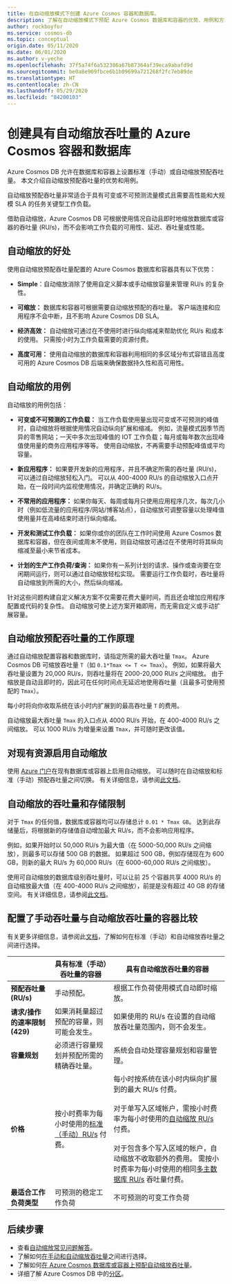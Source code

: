 ```yaml
---
title: 在自动缩放模式下创建 Azure Cosmos 容器和数据库。
description: 了解在自动缩放模式下预配 Azure Cosmos 数据库和容器的优势、用例和方法。
author: rockboyfor
ms.service: cosmos-db
ms.topic: conceptual
origin.date: 05/11/2020
ms.date: 06/01/2020
ms.author: v-yeche
ms.openlocfilehash: 37f5a74f6a532386a67b87364af39eca9abafd9d
ms.sourcegitcommit: be0a8e909fbce6b1b09699a721268f2fc7eb89de
ms.translationtype: HT
ms.contentlocale: zh-CN
ms.lasthandoff: 05/29/2020
ms.locfileid: "84200103"
---
```

<!--Verified successfully-->
# <a name="create-azure-cosmos-containers-and-databases-with-autoscale-throughput"></a>创建具有自动缩放吞吐量的 Azure Cosmos 容器和数据库

Azure Cosmos DB 允许在数据库和容器上设置标准（手动）或自动缩放预配吞吐量。 本文介绍自动缩放预配吞吐量的优势和用例。 

自动缩放预配吞吐量非常适合于具有可变或不可预测流量模式且需要高性能和大规模 SLA 的任务关键型工作负载。 

借助自动缩放，Azure Cosmos DB 可根据使用情况自动且即时地缩放数据库或容器的吞吐量 (RU/s)，而不会影响工作负载的可用性、延迟、吞吐量或性能。 

## <a name="benefits-of-autoscale"></a>自动缩放的好处

使用自动缩放预配吞吐量配置的 Azure Cosmos 数据库和容器具有以下优势：

* **Simple**：自动缩放消除了使用自定义脚本或手动缩放容量来管理 RU/s 的复杂性。 

* **可缩放：** 数据库和容器可根据需要自动缩放预配的吞吐量。 客户端连接和应用程序不会中断，且不影响 Azure Cosmos DB SLA。

* **经济高效：** 自动缩放可通过在不使用时进行纵向缩减来帮助优化 RU/s 和成本的使用。 只需按小时为工作负载需要的资源付费。

* **高度可用：** 使用自动缩放的数据库和容器利用相同的多区域分布式容错且高度可用的 Azure Cosmos DB 后端来确保数据持久性和高可用性。

## <a name="use-cases-of-autoscale"></a>自动缩放的用例

自动缩放的用例包括：

* **可变或不可预测的工作负载：** 当工作负载使用量出现可变或不可预测的峰值时，自动缩放将根据使用情况自动纵向扩展和缩减。 例如，流量模式因季节而异的零售网站；一天中多次出现峰值的 IOT 工作负载；每月或每年数次出现峰值使用量的商务应用程序等等。 使用自动缩放，不再需要手动预配峰值或平均容量。 

* **新应用程序：** 如果要开发新的应用程序，并且不确定所需的吞吐量 (RU/s)，可以通过自动缩放轻松入门。 可以从 400-4000 RU/s 的自动缩放入口点开始，在一段时间内监视使用情况，并确定正确的 RU/s。

* **不常用的应用程序：** 如果你每天、每周或每月只使用应用程序几次，每次几小时（例如低流量的应用程序/网站/博客站点），自动缩放可调整容量以处理峰值使用量并在高峰结束时进行纵向缩减。 

* **开发和测试工作负载：** 如果你或你的团队在工作时间使用 Azure Cosmos 数据库和容器，但在夜间或周末不使用，则自动缩放可通过在不使用时将其纵向缩减至最小来节省成本。 

* **计划的生产工作负荷/查询：** 如果你有一系列计划的请求、操作或查询要在空闲期间运行，则可以通过自动缩放轻松实现。 需要运行工作负载时，吞吐量将自动缩放到所需的大小，然后纵向缩减。 

针对这些问题构建自定义解决方案不仅需要花费大量时间，而且还会增加应用程序配置或代码的复杂性。 自动缩放可使上述方案开箱即用，而无需自定义或手动扩展容量。 

## <a name="how-autoscale-provisioned-throughput-works"></a>自动缩放预配吞吐量的工作原理

通过自动缩放配置容器和数据库时，请指定所需的最大吞吐量 `Tmax`。 Azure Cosmos DB 可缩放吞吐量 `T`（如 `0.1*Tmax <= T <= Tmax`）。 例如，如果将最大吞吐量设置为 20,000 RU/s，则吞吐量将在 2000-20,000 RU/s 之间缩放。 由于缩放是自动且即时的，因此可在任何时间点无延迟地使用吞吐量（且最多可使用预配的 `Tmax`）。 

每小时将向你收取系统在该小时内扩展到的最高吞吐量 `T` 的费用。

自动缩放最大吞吐量 `Tmax` 的入口点从 4000 RU/s 开始，在 400-4000 RU/s 之间缩放。 可以 1000 RU/s 为增量来设置 `Tmax`，并可随时更改该值。  

## <a name="enable-autoscale-on-existing-resources"></a>对现有资源启用自动缩放 ##
使用 [Azure 门户](how-to-provision-autoscale-throughput.md#enable-autoscale-on-existing-database-or-container)在现有数据库或容器上启用自动缩放。 可以随时在自动缩放和标准（手动）预配吞吐量之间切换。 有关详细信息，请参阅[此文档](autoscale-faq.md#how-does-the-migration-between-autoscale-and-standard-manual-provisioned-throughput-work)。

<a name="autoscale-limits"></a>
## <a name="throughput-and-storage-limits-for-autoscale"></a>自动缩放的吞吐量和存储限制

对于 `Tmax` 的任何值，数据库或容器均可以存储总计 `0.01 * Tmax GB`。 达到此存储量后，将根据新的存储值自动增加最大 RU/s，而不会影响应用程序。 

例如，如果开始时以 50,000 RU/s 为最大值（在 5000-50,000 RU/s 之间缩放），则最多可以存储 500 GB 的数据。 如果超过 500 GB，例如存储现在为 600 GB，则新的最大 RU/s 为 60,000 RU/s（在 6000-60,000 RU/s 之间缩放）。

使用可自动缩放的数据库级别吞吐量时，可以让前 25 个容器共享 4000 RU/s 的自动缩放最大值（在 400-4000 RU/s 之间缩放），前提是没有超过 40 GB 的存储空间。 有关详细信息，请参阅[此文档](autoscale-faq.md#can-i-change-the-max-rus-on-the-database-or-container)。

## <a name="comparison--containers-configured-with-manual-vs-autoscale-throughput"></a>配置了手动吞吐量与自动缩放吞吐量的容器比较
有关更多详细信息，请参阅此[文档](how-to-choose-offer.md)，了解如何在标准（手动）和自动缩放吞吐量之间进行选择。  

|| 具有标准（手动）吞吐量的容器  | 具有自动缩放吞吐量的容器 |
|---------|---------|---------|
| **预配吞吐量 (RU/s)** | 手动预配。 | 根据工作负荷使用模式自动即时缩放。 |
| **请求/操作的速率限制 (429)** | 如果消耗量超过预配的容量，则可能会发生。 | 如果使用的 RU/s 在设置的自动缩放吞吐量范围内，则不会发生。    |
| **容量规划** |  必须进行容量规划并预配所需的精确吞吐量。 |    系统会自动处理容量规划和容量管理。 |
| **价格** | 按小时费率为每小时使用的[标准（手动）RU/s](https://www.azure.cn/pricing/details/cosmos-db/) 付费。 | 每小时按系统在该小时内纵向扩展到的最大 RU/s 付费。 <br/><br/> 对于单写入区域帐户，需按小时费率为每小时使用的[自动缩放 RU/s](https://www.azure.cn/pricing/details/cosmos-db/) 付费。 <br/><br/>对于包含多个写入区域的帐户，自动缩放不收取额外的费用。 需按小时费率为每小时使用的相同[多主数据库 RU/s](https://www.azure.cn/pricing/details/cosmos-db/) 吞吐量付费。 |
| **最适合工作负荷类型** |  可预测的稳定工作负荷|   不可预测的可变工作负荷  |

## <a name="next-steps"></a>后续步骤

* 查看[自动缩放常见问题解答](autoscale-faq.md)。
* 了解如何[在手动和自动缩放吞吐量](how-to-choose-offer.md)之间进行选择。
* 了解如何[在 Azure Cosmos 数据库或容器上预配自动缩放吞吐量](how-to-provision-autoscale-throughput.md)。
* 详细了解 Azure Cosmos DB 中的[分区](partition-data.md)。

<!-- Update_Description: new article about provision throughput autoscale -->
<!--NEW.date: 06/01/2020-->